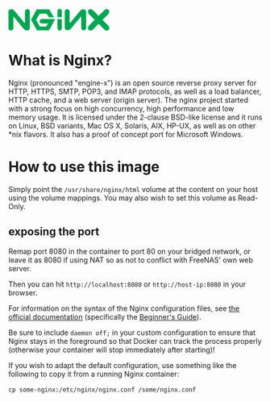 [appurl]: https://en.wikipedia.org/wiki/Nginx
[![nginx](https://raw.githubusercontent.com/docker-library/docs/01c12653951b2fe592c1f93a13b4e289ada0e3a1/nginx/logo.png)][appurl]

# What is Nginx?

Nginx (pronounced "engine-x") is an open source reverse proxy server for HTTP, HTTPS, SMTP, POP3, and IMAP protocols, as well as a load balancer, HTTP cache, and a web server (origin server). The nginx project started with a strong focus on high concurrency, high performance and low memory usage. It is licensed under the 2-clause BSD-like license and it runs on Linux, BSD variants, Mac OS X, Solaris, AIX, HP-UX, as well as on other *nix flavors. It also has a proof of concept port for Microsoft Windows.

# How to use this image

Simply point the ```/usr/share/nginx/html``` volume at the content on your host using the volume mappings.  You may also wish to set this volume as Read-Only.

## exposing the port

Remap port 8080 in the container to port 80 on your bridged network, or leave it as 8080 if using NAT so as not to conflict with FreeNAS' own web server.

Then you can hit `http://localhost:8080` or `http://host-ip:8080` in your browser.

For information on the syntax of the Nginx configuration files, see [the official documentation](http://nginx.org/en/docs/) (specifically the [Beginner's Guide](http://nginx.org/en/docs/beginners_guide.html#conf_structure)).

Be sure to include `daemon off;` in your custom configuration to ensure that Nginx stays in the foreground so that Docker can track the process properly (otherwise your container will stop immediately after starting)!

If you wish to adapt the default configuration, use something like the following to copy it from a running Nginx container:

```
cp some-nginx:/etc/nginx/nginx.conf /some/nginx.conf
```
